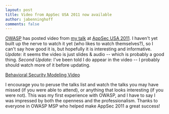 ```yaml
---
layout: post
title: Video from AppSec USA 2011 now available
author: jabenninghoff
comments: false
---
```

[OWASP](https://www.owasp.org/) has posted video from [my
talk](http://2011.appsecusa.org/talks.html#bsm) at [AppSec USA
2011](http://2011.appsecusa.org/). I haven't yet built up the nerve to
watch it yet (who likes to watch themselves?), so I can't say how good
it is, but hopefully it is interesting and informative. *Update:* it
seems the video is just slides & audio -- which is probably a good
thing. *Second Update:* I've been told I do appear in the video -- I
probably should watch more of it before updating.

[Behavioral Security Modeling Video](https://vimeo.com/31654452)

I encourage you to peruse the talks list and watch the talks you may
have missed (if you were able to attend), or anything that looks
interesting (if you were not). This was my first experience with OWASP,
and I have to say I was impressed by both the openness and the
professionalism. Thanks to everyone in OWASP MSP who helped make AppSec
2011 a great success!
